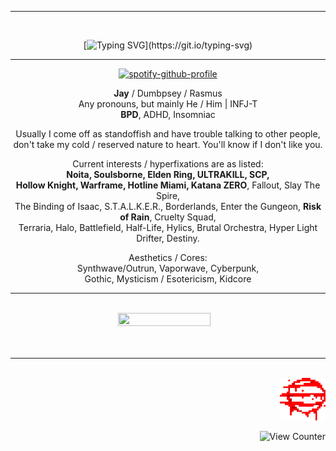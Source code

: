 <div align="center">
 <hr>
 <br>

[![Typing SVG](https://readme-typing-svg.demolab.com?font=Bytesized&size=19&duration=6500&pause=2500&color=FF0000&background=FFFFFF00&center=true&multiline=true&repeat=false&width=435&lines=We+know+what+you+are+after.;+But+it+is+not+here%2C+Knower+to+Be.)](https://git.io/typing-svg)

 <hr>

 [![spotify-github-profile](https://spotify-github-profile.kittinanx.com/api/view?uid=corruptedcatz&cover_image=true&theme=novatorem&show_offline=true&background_color=121212&interchange=false&bar_color=53b14f&bar_color_cover=false)](https://spotify-github-profile.kittinanx.com/api/view?uid=corruptedcatz&redirect=true)

 **Jay** / Dumbpsey / Rasmus\
 Any pronouns, but mainly He / Him | INFJ-T\
 **BPD**, ADHD, Insomniac

 Usually I come off as standoffish and have trouble talking to other people,\
 don't take my cold / reserved nature to heart. You'll know if I don't like you.

 Current interests / hyperfixations are as listed:\
 **Noita, Soulsborne, Elden Ring, ULTRAKILL, SCP,**\
 **Hollow Knight, Warframe, Hotline Miami, Katana ZERO**, Fallout, Slay The Spire,\
 The Binding of Isaac, S.T.A.L.K.E.R., Borderlands, Enter the Gungeon, **Risk of Rain**, Cruelty Squad,\
 Terraria, Halo, Battlefield, Half-Life, Hylics, Brutal Orchestra, Hyper Light Drifter, Destiny.

 Aesthetics / Cores:\
 Synthwave/Outrun, Vaporwave, Cyberpunk,\
 Gothic, Mysticism / Esotericism, Kidcore
<hr>
 <img src="https://external-media.spacehey.net/media/sRwjDDkZytEdL0cBD19Eeb3abh0hlmu_90iHFm2c9SDo=/https://64.media.tumblr.com/77052b8197741f501314e1da6150677f/6fcce2155c10c2ea-e4/s250x400/952bbfb3fdc7ab1a709e4e12feaf5e04d892dd93.gifv" width="150px" style="font-size: 12.8px;" alt="" loading="lazy">
  <img src="https://64.media.tumblr.com/6d12a2374206fe6e8fde0798e3e32894/0b1ab1662ed45859-35/s250x400/fa1336eb32c68fcd6956f3fac56bdca20b00d197.gifv" width="150px" style="font-size: 12.8px;" alt="" loading="lazy">
   <img src="https://external-media.spacehey.net/media/sNS4y54sfdOpRqt7jwlufI-dtFd0aDHtgs34N4hIZQ1k=/https://64.media.tumblr.com/87b1e0d694a7ee1d65f09374d5b31205/04bbda4ff4e9e6cc-8b/s250x400/72dc3723247820eb2da19ec19b755f5fa5f92ca7.gifv" width="150px" style="font-size: 12.8px;" alt="" loading="lazy">
   <br>
    <img src="https://external-media.spacehey.net/media/sQsUCYGR9ksRHX-jZApPFxeUpfb0Qj4ABR6ZDrtov20w=/https://64.media.tumblr.com/21e98f014e40fe27a58a36c365baa795/207074046db1b054-fb/s250x400/6996e8b816eed0277acc73086de7c116e0f8cdab.gifv" width="148px" height="21" style="font-size: 12.8px;" alt="" loading="lazy">
     <img src="https://external-media.spacehey.net/media/sPT0RUPnmR9TYbtdO2qBcE70gPKN_frbu_jRgV7NRrZc=/https://64.media.tumblr.com/9bc6aabf37a9d9cccfe2326e9e9580c2/6fcce2155c10c2ea-10/s250x400/6d25ba8d4c726ea21298c5bb499edd122ab02255.gifv" width="150px" style="font-size: 12.8px;" alt="" loading="lazy">
      <img src="https://external-media.spacehey.net/media/sf7SCQS-3XZAZ8Qyx8C044-M6jaCXNNF2i6ZlxL5cbVk=/https://64.media.tumblr.com/1d082f346d0899848cabf68c067d6659/6fcce2155c10c2ea-36/s250x400/cac6493a57997f90f564083ff5548e48cb7bdfa9.gifv" width="150px" style="font-size: 12.8px;" alt="" loading="lazy">
       <img src="https://64.media.tumblr.com/60a11f1b1d5d6b3d37494e44cc22b89b/e636ea53333257c6-4e/s250x400/f9b3c25b0489c9819e1a60942681884e45f3a545.gifv" width="150px" style="font-size: 12.8px;" alt="" loading="lazy">
<br>
 <img src="https://external-media.spacehey.net/media/sRWSvKMcrZhhcIKieLxw-UuFRV4o_4VDwzPaTf9fMXkY=/https://64.media.tumblr.com/4da46baec3fb03ad50f7d536746ba77b/04bbda4ff4e9e6cc-27/s250x400/75f87451f88e3d4abf78511ff74d97a0def77e8d.gifv" width="150px" style="font-size: 12.8px;" alt="" loading="lazy">
  <img src="https://64.media.tumblr.com/1a690611a894a498bb4842af25a44346/6c73d46ecb5f0671-4c/s250x400/e45ce49e2172ac2d0f459051510a6143ff59aa00.gifv" width="150px" style="font-size: 12.8px;" alt="" loading="lazy">
   <img src="https://external-media.spacehey.net/media/sXr8GmAz69EDCHlCTgnilh23tApJQS0u6gQIETloEBto=/https://64.media.tumblr.com/c59f84f6430a80b531e5ab845fa94274/b4c14e8dd7612fb6-8d/s250x400/c0b4615054306a36e788a9a15d4c13a335bd255c.gifv" width="150px" style="font-size: 12.8px;" alt="" loading="lazy">
    <img src="https://64.media.tumblr.com/dee1df97adc5e9537c0e657fc518ddd9/9495c4b670026422-d8/s250x400/bb361b7ca15544c7f69ade8fa9132eab5ee7419a.gifv" width="150px" style="font-size: 12.8px;" alt="" loading="lazy">
<br>
 <img src="https://external-media.spacehey.net/media/stR8L2gBJJD8qStcZVCw3xiM0XzRhdNWBWI7XYfPbjTE=/https://64.media.tumblr.com/88d386d61feb38f1f15526d20d2fb03e/3930ec4ec0151016-15/s250x400/9dd985f2a73e34b11b5549cb23946deb2bd44e7c.gifv" width="150px" style="font-size: 12.8px;" alt="" loading="lazy">
  <img src="https://64.media.tumblr.com/7e18d7442580dc9085007bc438dfece8/3083167882fc6e1b-e1/s250x400/a678afca6f70be6a3252679bb68d513ee7e28231.gifv" width="150px" style="font-size: 12.8px;" alt="" loading="lazy">
   <img src="https://64.media.tumblr.com/ef76e932d2e9c33c239d3968e5b5bb72/3083167882fc6e1b-4e/s250x400/f224a2709143e4393a2697ce5ee5758b05346596.gifv" width="150px" style="font-size: 12.8px;" alt="" loading="lazy">
    <img src="https://external-media.spacehey.net/media/snITpJJkoD74NZmnB1Js4sHaOViqiiPYyvfcjCY4mFcE=/https://64.media.tumblr.com/a60d8bddffcfaf81ac6e3e3f662820d3/02bff64b52803f24-68/s400x600/6efec1eaea10a75836bea7227a71bd415987db24.gifv" width="150px" style="font-size: 12.8px;" alt="" loading="lazy">
<hr>
<br>
<div align="right">
 <img src="50_blessings.png" alt="50_blessings" width="73"/>

 ![View Counter](https://komarev.com/ghpvc/?username=dumbpsey&color=a20e0e)
</div>

<!-- Why? Why did you look here?
What answers are you trying to find in here? -->
